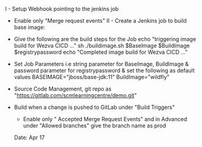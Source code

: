 I - Setup Webhook pointing to the jenkins job
  - Enable only "Merge request events"
II - Create a Jenkins job to build base image:
* Give the following are the build steps for the Job
echo "triggering image build for Wezva CICD ..."
sh ./buildimage.sh $BaseImage $BuildImage $registrypassword
echo "Completed image build for Wezva CICD ..."

* Set Job Parameters i.e string parameter for BaseImage, BuildImage & password parameter for registrypassword & set the following as default values
  BASEIMAGE="jboss/base-jdk:11"
  BuildImage="wildfly"

* Source Code Management, git repo as "https://gitlab.com/scmlearningcentre/demo.git"
* Build when a change is pushed to GitLab under "Build Triggers"
  - Enable only " Accepted Merge Request Events" and in Advanced under "Allowed branches" give the branch name as prod

  Date: Apr 17

